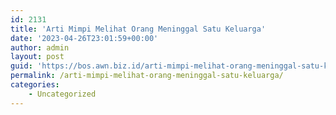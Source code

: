 ```yaml
---
id: 2131
title: 'Arti Mimpi Melihat Orang Meninggal Satu Keluarga'
date: '2023-04-26T23:01:59+00:00'
author: admin
layout: post
guid: 'https://bos.awn.biz.id/arti-mimpi-melihat-orang-meninggal-satu-keluarga/'
permalink: /arti-mimpi-melihat-orang-meninggal-satu-keluarga/
categories:
    - Uncategorized
---
```


